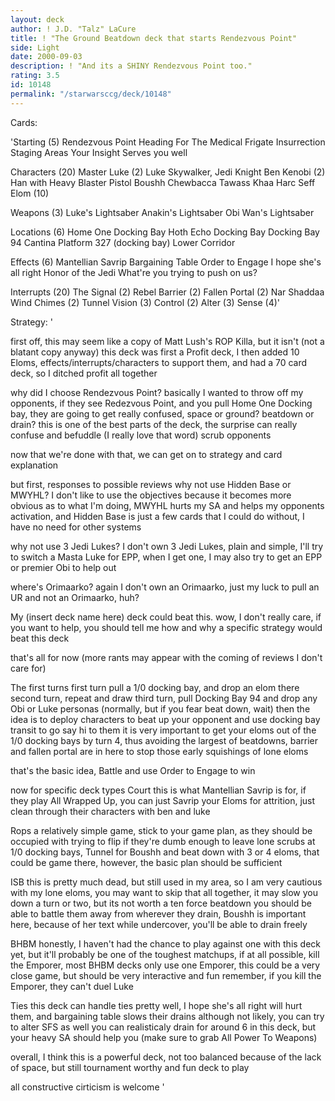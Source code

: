 ```yaml
---
layout: deck
author: ! J.D. "Talz" LaCure
title: ! "The Ground Beatdown deck that starts Rendezvous Point"
side: Light
date: 2000-09-03
description: ! "And its a SHINY Rendezvous Point too."
rating: 3.5
id: 10148
permalink: "/starwarsccg/deck/10148"
---
```

Cards: 

'Starting (5)
Rendezvous Point
Heading For The Medical Frigate
Insurrection
Staging Areas
Your Insight Serves you well

Characters (20)
Master Luke (2)
Luke Skywalker, Jedi Knight
Ben Kenobi (2)
Han with Heavy Blaster Pistol
Boushh
Chewbacca
Tawass Khaa
Harc Seff
Elom (10)

Weapons (3)
Luke's Lightsaber
Anakin's Lightsaber
Obi Wan's Lightsaber

Locations (6)
Home One Docking Bay
Hoth Echo Docking Bay
Docking Bay 94
Cantina
Platform 327 (docking bay)
Lower Corridor

Effects (6)
Mantellian Savrip
Bargaining Table
Order to Engage
I hope she's all right
Honor of the Jedi
What're you trying to push on us?

Interrupts (20)
The Signal (2)
Rebel Barrier (2)
Fallen Portal (2)
Nar Shaddaa Wind Chimes (2)
Tunnel Vision (3)
Control (2)
Alter (3)
Sense (4)'

Strategy: '

first off, this may seem like a copy of Matt Lush's ROP Killa, but it isn't (not a blatant copy anyway)
this deck was first a Profit deck, I then added 10 Eloms, effects/interrupts/characters to support them, and had a 70 card deck, so I ditched profit all together

why did I choose Rendezvous Point? basically I wanted to throw off my opponents, if they see Redezvous Point, and you pull Home One Docking bay, they are going to get really confused, space or ground? beatdown or drain? this is one of the best parts of the deck, the surprise can really confuse and befuddle (I really love that word) scrub opponents

now that we're done with that, we can get on to strategy and card explanation

but first, responses to possible reviews
why not use Hidden Base or MWYHL? I don't like to use the objectives because it becomes more obvious as to what I'm doing, MWYHL hurts my SA and helps my opponents activation, and Hidden Base is just a few cards that I could do without, I have no need for other systems

why not use 3 Jedi Lukes? I don't own 3 Jedi Lukes, plain and simple, I'll try to switch a Masta Luke for EPP, when I get one, I may also try to get an EPP or premier Obi to help out

where's Orimaarko? again I don't own an Orimaarko, just my luck to pull an UR and not an Orimaarko, huh?

My (insert deck name here) deck could beat this. wow, I don't really care, if you want to help, you should tell me how and why a specific strategy would beat this deck

that's all for now (more rants may appear with the coming of reviews I don't care for)

The first turns
first turn pull a 1/0 docking bay, and drop an elom there
second turn, repeat and draw
third turn, pull Docking Bay 94 and drop any Obi or Luke personas (normally, but if you fear beat down, wait)
then the idea is to deploy characters to beat up your opponent and use docking bay transit to go say hi to them
it is very important to get your eloms out of the 1/0 docking bays by turn 4, thus avoiding the largest of beatdowns, barrier and fallen portal are in here to stop those early squishings of lone eloms

that's the basic idea, Battle and use Order to Engage to win

now for specific deck types
Court
this is what Mantellian Savrip is for, if they play All Wrapped Up, you can just Savrip your Eloms for attrition, just clean through their characters with ben and luke

Rops
a relatively simple game, stick to your game plan, as they should be occupied with trying to flip
if they're dumb enough to leave lone scrubs at 1/0 docking bays, Tunnel for Boushh and beat down with 3 or 4 eloms, that could be game there, however, the basic plan should be sufficient

ISB
this is pretty much dead, but still used in my area, so I am very cautious with my lone eloms, you may want to skip that all together, it may slow you down a turn or two, but its not worth a ten force beatdown
you should be able to battle them away from wherever they drain, Boushh is important here, because of her text while undercover, you'll be able to drain freely

BHBM
honestly, I haven't had the chance to play against one with this deck	yet, but it'll probably be one of the toughest matchups, if at all possible, kill the Emporer, most BHBM decks only use one Emporer, this could be a very close game, but should be very interactive and fun
remember, if you kill the Emporer, they can't duel Luke

Ties
this deck can handle ties pretty well, I hope she's all right will hurt them, and bargaining table slows their drains
although not likely, you can try to alter SFS as well
you can realisticaly drain for around 6 in this deck, but your heavy SA should help you (make sure to grab All Power To Weapons)

overall, I think this is a powerful deck, not too balanced because of the lack of space, but still tournament worthy and fun deck to play

all constructive cirticism is welcome	'
